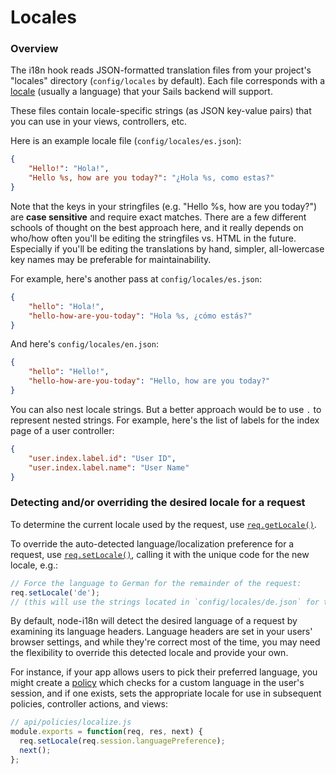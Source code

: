 # Locales

### Overview

The i18n hook reads JSON-formatted translation files from your project's "locales" directory (`config/locales` by default).  Each file corresponds with a [locale](http://en.wikipedia.org/wiki/Locale) (usually a language) that your Sails backend will support.

These files contain locale-specific strings (as JSON key-value pairs) that you can use in your views, controllers, etc.

Here is an example locale file (`config/locales/es.json`):
```json
{
    "Hello!": "Hola!",
    "Hello %s, how are you today?": "¿Hola %s, como estas?"
}
```

Note that the keys in your stringfiles (e.g. "Hello %s, how are you today?") are **case sensitive** and require exact matches.  There are a few different schools of thought on the best approach here, and it really depends on who/how often you'll be editing the stringfiles vs. HTML in the future.  Especially if you'll be editing the translations by hand, simpler, all-lowercase key names may be preferable for maintainability.

For example, here's another pass at `config/locales/es.json`:

```json
{
    "hello": "Hola!",
    "hello-how-are-you-today": "Hola %s, ¿cómo estás?"
}
```

And here's `config/locales/en.json`:

```json
{
    "hello": "Hello!",
    "hello-how-are-you-today": "Hello, how are you today?"
}
```

You can also nest locale strings. But a better approach would be to use `.` to represent nested strings. For example, here's the list of labels for the index page of a user controller:

``` json
{
    "user.index.label.id": "User ID",
    "user.index.label.name": "User Name"
}
```


### Detecting and/or overriding the desired locale for a request

To determine the current locale used by the request, use [`req.getLocale()`](https://github.com/mashpie/i18n-node#getlocale).

To override the auto-detected language/localization preference for a request, use [`req.setLocale()`](https://github.com/mashpie/i18n-node#setlocale), calling it with the unique code for the new locale, e.g.:

```js
// Force the language to German for the remainder of the request:
req.setLocale('de');
// (this will use the strings located in `config/locales/de.json` for translation)
```

By default, node-i18n will detect the desired language of a request by examining its language headers.  Language headers are set in your users' browser settings, and while they're correct most of the time, you may need the flexibility to override this detected locale and provide your own.

For instance, if your app allows users to pick their preferred language, you might create a [policy](http://sailsjs.org/documentation/concepts/Policies) which checks for a custom language in the user's session, and if one exists, sets the appropriate locale for use in subsequent policies, controller actions, and views:

```js
// api/policies/localize.js
module.exports = function(req, res, next) {
  req.setLocale(req.session.languagePreference);
  next();
};
```


<!--

  Alternatively, here's another extended example:
  (todo: at the very least pull this into a separate guide)

```js
// config/routes.js
module.export.routes = {
  '/:lang/': 'MyController.index',
  '/:lang/help': 'MyController.help',
  '/:lang/contact': 'MyController.contact',
  // ...etc...
}

// config/policies.js
module.exports.policies = {
  '*' : 'localize'
}

// api/policies/localize.js
module.exports = function(req, res, next) {
   req.setLocale(req.param('lang'));
   next();
};
```
-->


<docmeta name="displayName" value="Locales">

